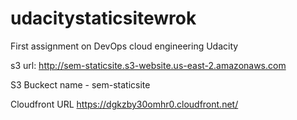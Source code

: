 # udacitystaticsitewrok
First assignment on DevOps cloud engineering Udacity

s3 url:  http://sem-staticsite.s3-website.us-east-2.amazonaws.com

S3 Buckect name -  sem-staticsite

Cloudfront URL 
https://dgkzby30omhr0.cloudfront.net/
